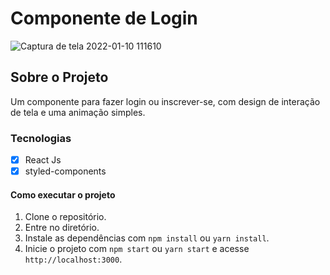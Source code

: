 # Componente de Login 

![Captura de tela 2022-01-10 111610](https://user-images.githubusercontent.com/62665590/148799592-b08881a8-6dc4-4b97-9b5a-4db9930e0e1b.png)

## Sobre o Projeto

Um componente para fazer login ou inscrever-se, com design de interação de tela e uma animação simples.

### Tecnologias

- [x] React Js
- [x] styled-components

#### Como executar o projeto

1. Clone o repositório.
2. Entre no diretório.
3. Instale as dependências com `npm install` ou `yarn install`.
4. Inicie o projeto com `npm start` ou `yarn start` e acesse `http://localhost:3000`.
